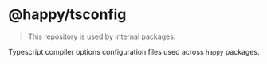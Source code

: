 # @happy/tsconfig

> This repository is used by internal packages.

Typescript compiler options configuration files used across `happy` packages.
